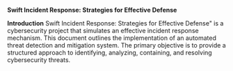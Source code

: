 **Swift Incident Response: Strategies for Effective Defense**

**Introduction**
Swift Incident Response: Strategies for Effective Defense" is a cybersecurity project that simulates
an effective incident response mechanism. This document outlines the implementation of an
automated threat detection and mitigation system. The primary objective is to provide a structured
approach to identifying, analyzing, containing, and resolving cybersecurity threats.
